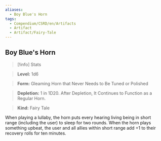```yaml
---
aliases:
  - Boy Blue's Horn
tags:
  - Compendium/CSRD/en/Artifacts
  - Artifact
  - Artifact/Fairy-Tale
---
```

  
    
## Boy Blue's Horn    
>[!info] Stats    
> **Level:** 1d6    
> **Form:** Gleaming Horn that Never Needs to Be Tuned or Polished    
> **Depletion:** 1 in 1D20. After Depletion, It Continues to Function as a Regular Horn.    
> **Kind:** Fairy Tale  
    
When playing a lullaby, the horn puts every hearing living being in short range (including the user) to sleep for two rounds. When the horn plays something upbeat, the user and all allies within short range add +1 to their recovery rolls for ten minutes.